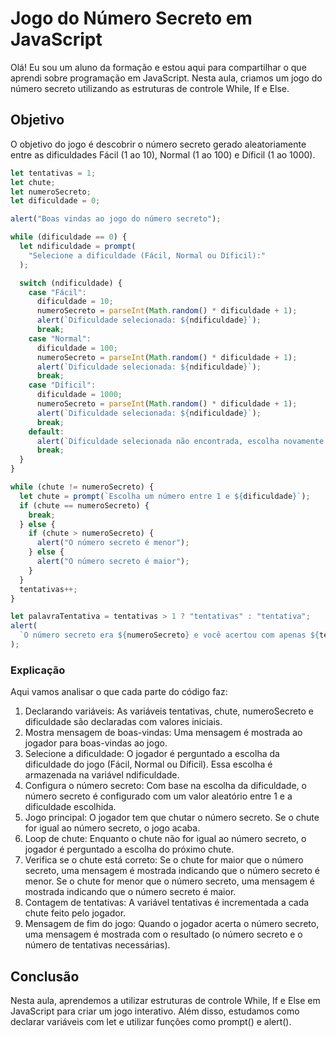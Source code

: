 # Jogo do Número Secreto em JavaScript

Olá! Eu sou um aluno da formação e estou aqui para compartilhar o que aprendi sobre programação em JavaScript. Nesta aula, criamos um jogo do número secreto utilizando as estruturas de controle While, If e Else.

## Objetivo

O objetivo do jogo é descobrir o número secreto gerado aleatoriamente entre as dificuldades Fácil (1 ao 10), Normal (1 ao 100) e Díficil (1 ao 1000).

```javascript
let tentativas = 1;
let chute;
let numeroSecreto;
let dificuldade = 0;

alert("Boas vindas ao jogo do número secreto");

while (dificuldade == 0) {
  let ndificuldade = prompt(
    "Selecione a dificuldade (Fácil, Normal ou Díficil):"
  );

  switch (ndificuldade) {
    case "Fácil":
      dificuldade = 10;
      numeroSecreto = parseInt(Math.random() * dificuldade + 1);
      alert(`Dificuldade selecionada: ${ndificuldade}`);
      break;
    case "Normal":
      dificuldade = 100;
      numeroSecreto = parseInt(Math.random() * dificuldade + 1);
      alert(`Dificuldade selecionada: ${ndificuldade}`);
      break;
    case "Díficil":
      dificuldade = 1000;
      numeroSecreto = parseInt(Math.random() * dificuldade + 1);
      alert(`Dificuldade selecionada: ${ndificuldade}`);
      break;
    default:
      alert(`Dificuldade selecionada não encontrada, escolha novamente.`);
      break;
  }
}

while (chute != numeroSecreto) {
  let chute = prompt(`Escolha um número entre 1 e ${dificuldade}`);
  if (chute == numeroSecreto) {
    break;
  } else {
    if (chute > numeroSecreto) {
      alert("O número secreto é menor");
    } else {
      alert("O número secreto é maior");
    }
  }
  tentativas++;
}

let palavraTentativa = tentativas > 1 ? "tentativas" : "tentativa";
alert(
  `O número secreto era ${numeroSecreto} e você acertou com apenas ${tentativas} ${palavraTentativa}`
);

```

### Explicação

Aqui vamos analisar o que cada parte do código faz:

1. Declarando variáveis: As variáveis tentativas, chute, numeroSecreto e dificuldade são declaradas com valores iniciais.
2. Mostra mensagem de boas-vindas: Uma mensagem é mostrada ao jogador para boas-vindas ao jogo.
3. Selecione a dificuldade: O jogador é perguntado a escolha da dificuldade do jogo (Fácil, Normal ou Díficil). Essa escolha é armazenada na variável ndificuldade.
4. Configura o número secreto: Com base na escolha da dificuldade, o número secreto é configurado com um valor aleatório entre 1 e a dificuldade escolhida.
5. Jogo principal: O jogador tem que chutar o número secreto. Se o chute for igual ao número secreto, o jogo acaba.
6. Loop de chute: Enquanto o chute não for igual ao número secreto, o jogador é perguntado a escolha do próximo chute.
7. Verifica se o chute está correto: Se o chute for maior que o número secreto, uma mensagem é mostrada indicando que o número secreto é menor. Se o chute for menor que o número secreto, uma mensagem é mostrada indicando que o número secreto é maior.
8. Contagem de tentativas: A variável tentativas é incrementada a cada chute feito pelo jogador.
9. Mensagem de fim do jogo: Quando o jogador acerta o número secreto, uma mensagem é mostrada com o resultado (o número secreto e o número de tentativas necessárias).


## Conclusão

Nesta aula, aprendemos a utilizar estruturas de controle While, If e Else em JavaScript para criar um jogo interativo. Além disso, estudamos como declarar variáveis com let e utilizar funções como prompt() e alert().
